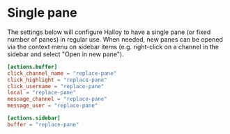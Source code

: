 # Single pane

The settings below will configure Halloy to have a single pane (or fixed number of panes) in regular use.  When needed, new panes can be opened via the context menu on sidebar items (e.g. right-click on a channel in the sidebar and select "Open in new pane").

```toml
[actions.buffer]
click_channel_name = "replace-pane"
click_highlight = "replace-pane"
click_username = "replace-pane"
local = "replace-pane"
message_channel = "replace-pane"
message_user = "replace-pane"

[actions.sidebar]
buffer = "replace-pane"
```
